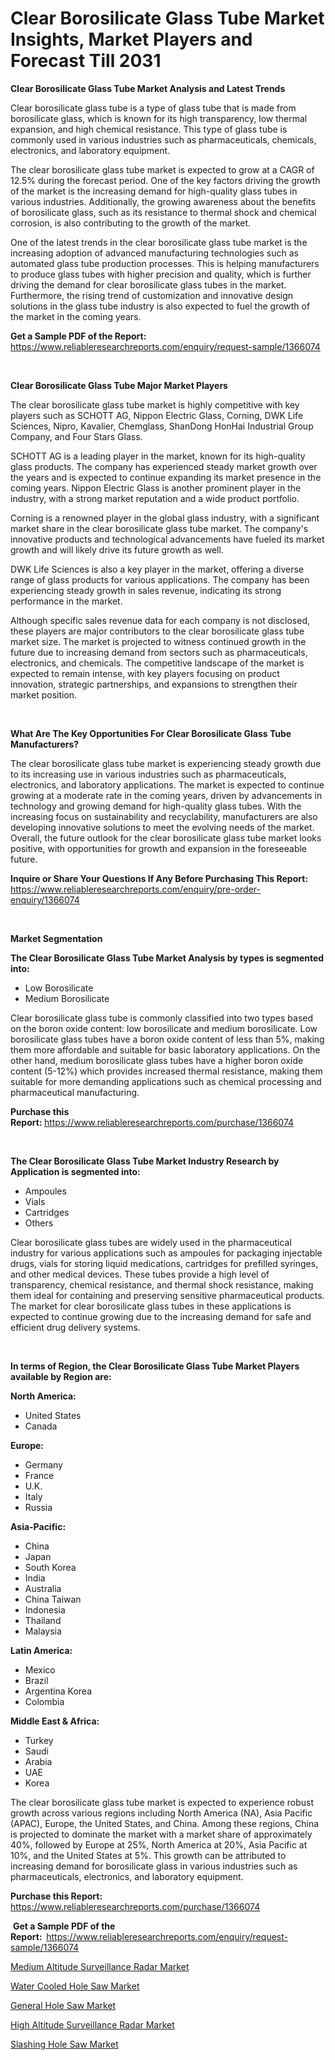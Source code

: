 <p><h1>Clear Borosilicate Glass Tube Market Insights, Market Players and Forecast Till 2031</h1></p><p><strong>Clear Borosilicate Glass Tube Market Analysis and Latest Trends</strong></p>
<p><p>Clear borosilicate glass tube is a type of glass tube that is made from borosilicate glass, which is known for its high transparency, low thermal expansion, and high chemical resistance. This type of glass tube is commonly used in various industries such as pharmaceuticals, chemicals, electronics, and laboratory equipment.</p><p>The clear borosilicate glass tube market is expected to grow at a CAGR of 12.5% during the forecast period. One of the key factors driving the growth of the market is the increasing demand for high-quality glass tubes in various industries. Additionally, the growing awareness about the benefits of borosilicate glass, such as its resistance to thermal shock and chemical corrosion, is also contributing to the growth of the market.</p><p>One of the latest trends in the clear borosilicate glass tube market is the increasing adoption of advanced manufacturing technologies such as automated glass tube production processes. This is helping manufacturers to produce glass tubes with higher precision and quality, which is further driving the demand for clear borosilicate glass tubes in the market. Furthermore, the rising trend of customization and innovative design solutions in the glass tube industry is also expected to fuel the growth of the market in the coming years.</p></p>
<p><strong>Get a Sample PDF of the Report:&nbsp;</strong> <a href="https://www.reliableresearchreports.com/enquiry/request-sample/1366074">https://www.reliableresearchreports.com/enquiry/request-sample/1366074</a></p>
<p>&nbsp;</p>
<p><strong>Clear Borosilicate Glass Tube Major Market Players</strong></p>
<p><p>The clear borosilicate glass tube market is highly competitive with key players such as SCHOTT AG, Nippon Electric Glass, Corning, DWK Life Sciences, Nipro, Kavalier, Chemglass, ShanDong HonHai Industrial Group Company, and Four Stars Glass. </p><p>SCHOTT AG is a leading player in the market, known for its high-quality glass products. The company has experienced steady market growth over the years and is expected to continue expanding its market presence in the coming years. Nippon Electric Glass is another prominent player in the industry, with a strong market reputation and a wide product portfolio.</p><p>Corning is a renowned player in the global glass industry, with a significant market share in the clear borosilicate glass tube market. The company's innovative products and technological advancements have fueled its market growth and will likely drive its future growth as well. </p><p>DWK Life Sciences is also a key player in the market, offering a diverse range of glass products for various applications. The company has been experiencing steady growth in sales revenue, indicating its strong performance in the market.</p><p>Although specific sales revenue data for each company is not disclosed, these players are major contributors to the clear borosilicate glass tube market size. The market is projected to witness continued growth in the future due to increasing demand from sectors such as pharmaceuticals, electronics, and chemicals. The competitive landscape of the market is expected to remain intense, with key players focusing on product innovation, strategic partnerships, and expansions to strengthen their market position.</p></p>
<p>&nbsp;</p>
<p><strong>What Are The Key Opportunities For Clear Borosilicate Glass Tube Manufacturers?</strong></p>
<p><p>The clear borosilicate glass tube market is experiencing steady growth due to its increasing use in various industries such as pharmaceuticals, electronics, and laboratory applications. The market is expected to continue growing at a moderate rate in the coming years, driven by advancements in technology and growing demand for high-quality glass tubes. With the increasing focus on sustainability and recyclability, manufacturers are also developing innovative solutions to meet the evolving needs of the market. Overall, the future outlook for the clear borosilicate glass tube market looks positive, with opportunities for growth and expansion in the foreseeable future.</p></p>
<p><strong>Inquire or Share Your Questions If Any Before Purchasing This Report:</strong> <a href="https://www.reliableresearchreports.com/enquiry/pre-order-enquiry/1366074">https://www.reliableresearchreports.com/enquiry/pre-order-enquiry/1366074</a></p>
<p>&nbsp;</p>
<p><strong>Market Segmentation</strong></p>
<p><strong>The Clear Borosilicate Glass Tube Market Analysis by types is segmented into:</strong></p>
<p><ul><li>Low Borosilicate</li><li>Medium Borosilicate</li></ul></p>
<p><p>Clear borosilicate glass tube is commonly classified into two types based on the boron oxide content: low borosilicate and medium borosilicate. Low borosilicate glass tubes have a boron oxide content of less than 5%, making them more affordable and suitable for basic laboratory applications. On the other hand, medium borosilicate glass tubes have a higher boron oxide content (5-12%) which provides increased thermal resistance, making them suitable for more demanding applications such as chemical processing and pharmaceutical manufacturing.</p></p>
<p><strong>Purchase this Report:&nbsp;</strong><a href="https://www.reliableresearchreports.com/purchase/1366074">https://www.reliableresearchreports.com/purchase/1366074</a></p>
<p>&nbsp;</p>
<p><strong>The Clear Borosilicate Glass Tube Market Industry Research by Application is segmented into:</strong></p>
<p><ul><li>Ampoules</li><li>Vials</li><li>Cartridges</li><li>Others</li></ul></p>
<p><p>Clear borosilicate glass tubes are widely used in the pharmaceutical industry for various applications such as ampoules for packaging injectable drugs, vials for storing liquid medications, cartridges for prefilled syringes, and other medical devices. These tubes provide a high level of transparency, chemical resistance, and thermal shock resistance, making them ideal for containing and preserving sensitive pharmaceutical products. The market for clear borosilicate glass tubes in these applications is expected to continue growing due to the increasing demand for safe and efficient drug delivery systems.</p></p>
<p>&nbsp;</p>
<p><strong>In terms of Region, the Clear Borosilicate Glass Tube Market Players available by Region are:</strong></p>
<p>
    <p> <strong> North America: </strong>
        <ul>
            <li>United States</li>
            <li>Canada</li>
        </ul>
        </p> 
    <p> <strong> Europe: </strong>
        <ul>
            <li>Germany</li>
            <li>France</li>
            <li>U.K.</li>
            <li>Italy</li>
            <li>Russia</li>
        </ul>
        </p> 
    <p> <strong> Asia-Pacific: </strong>
        <ul>
            <li>China</li>
            <li>Japan</li>
            <li>South Korea</li>
            <li>India</li>
            <li>Australia</li>
            <li>China Taiwan</li>
            <li>Indonesia</li>
            <li>Thailand</li>
            <li>Malaysia</li>
        </ul>
        </p> 
    <p> <strong> Latin America: </strong>
        <ul>
            <li>Mexico</li>
            <li>Brazil</li>
            <li>Argentina Korea</li>
            <li>Colombia</li>
        </ul>
        </p> 
    <p> <strong> Middle East & Africa: </strong>
        <ul>
            <li>Turkey</li>
            <li>Saudi</li>
            <li>Arabia</li>
            <li>UAE</li>
            <li>Korea</li>
        </ul>
    </p>
    </p>
<p><p>The clear borosilicate glass tube market is expected to experience robust growth across various regions including North America (NA), Asia Pacific (APAC), Europe, the United States, and China. Among these regions, China is projected to dominate the market with a market share of approximately 40%, followed by Europe at 25%, North America at 20%, Asia Pacific at 10%, and the United States at 5%. This growth can be attributed to increasing demand for borosilicate glass in various industries such as pharmaceuticals, electronics, and laboratory equipment.</p></p>
<p><strong>Purchase this Report: </strong><a href="https://www.reliableresearchreports.com/purchase/1366074">https://www.reliableresearchreports.com/purchase/1366074</a></p>
<p>&nbsp;<strong>Get a Sample PDF of the Report:&nbsp;&nbsp;</strong><a href="https://www.reliableresearchreports.com/enquiry/request-sample/1366074">https://www.reliableresearchreports.com/enquiry/request-sample/1366074</a></p>
<p><strong></strong></p>
<p><p><a href="https://medium.com/p/94b1d19177ee/edit">Medium Altitude Surveillance Radar Market</a></p><p><a href="https://medium.com/p/68e98f6a0888/edit">Water Cooled Hole Saw Market</a></p><p><a href="https://medium.com/p/ceaf179b96ca/edit">General Hole Saw Market</a></p><p><a href="https://medium.com/p/b770cefd867d/edit">High Altitude Surveillance Radar Market</a></p><p><a href="https://medium.com/p/ff940da7db44/edit">Slashing Hole Saw Market</a></p></p>